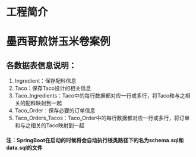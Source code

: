# 工程简介

# 墨西哥煎饼玉米卷案例

## 各数据表信息说明：
1. Ingredient：保存配料信息
2. Taco：保存Taco设计的相关信息
3. Taco_Ingredients：Taco中的每行数据都对应一行或多行，将Taco和与之相关的配料映射到一起
4. Taco_Order：保存必要的订单信息
5. Taco_Orders_Tacos：Taco_Order中的每行数据都对应一行或多行，将订单和与之相关的Taco映射到一起
#### 注：SpringBoot在启动的时候将会自动执行根类路径下的名为schema.sql和data.sql的文件
